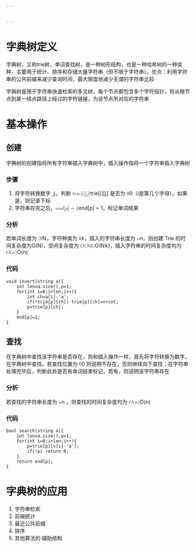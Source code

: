 ```yaml
---


---
```


<h1 id="字典树定义"><span class="prefix"></span><span class="content">字典树定义</span><span class="suffix"></span></h1>
<p>字典树，又称trie树，单词查找树，是一种树形结构，也是一种哈希树的一种变种，主要用于统计、排序和存储大量字符串（但不限于字符串）。优点：利用字符串的公共前缀来减少查询时间，最大限度地减少无谓的字符串比较</p>
<p>字典树是用于字符串快速检索的多叉树，每个节点都包含多个字符指针，将从根节点到某一结点路径上经过的字符链接，为该节点所对应的字符串</p>
<h1 id="基本操作"><span class="prefix"></span><span class="content">基本操作</span><span class="suffix"></span></h1>
<h2 id="创建"><span class="prefix"></span><span class="content">创建</span><span class="suffix"></span></h2>
<p>字典树的创建指将所有字符串插入字典树中，插入操作指将一个字符串插入字典树</p>
<h3 id="步骤"><span class="prefix"></span><span class="content">步骤</span><span class="suffix"></span></h3>
<ol>
<li>将字符转换数字 <span class="katex--inline"><span class="katex"><span class="katex-mathml"><math xmlns="http://www.w3.org/1998/Math/MathML"><semantics><mrow><mi>j</mi></mrow><annotation encoding="application/x-tex">j</annotation></semantics></math></span><span class="katex-html" aria-hidden="true"><span class="base"><span class="strut" style="height: 0.854em; vertical-align: -0.1944em;"></span><span class="mord mathnormal" style="margin-right: 0.0572em;">j</span></span></span></span></span>，判断 <span class="katex--inline"><span class="katex"><span class="katex-mathml"><math xmlns="http://www.w3.org/1998/Math/MathML"><semantics><mrow><mi>t</mi><mi>r</mi><mi>i</mi><mi>e</mi><mo stretchy="false">[</mo><mi>i</mi><mo stretchy="false">]</mo><mo stretchy="false">[</mo><mi>j</mi><mo stretchy="false">]</mo></mrow><annotation encoding="application/x-tex">trie[i][j]</annotation></semantics></math></span><span class="katex-html" aria-hidden="true"><span class="base"><span class="strut" style="height: 1em; vertical-align: -0.25em;"></span><span class="mord mathnormal">t</span><span class="mord mathnormal" style="margin-right: 0.0278em;">r</span><span class="mord mathnormal">i</span><span class="mord mathnormal">e</span><span class="mopen">[</span><span class="mord mathnormal">i</span><span class="mclose">]</span><span class="mopen">[</span><span class="mord mathnormal" style="margin-right: 0.0572em;">j</span><span class="mclose">]</span></span></span></span></span> 是否为 <span class="katex--inline"><span class="katex"><span class="katex-mathml"><math xmlns="http://www.w3.org/1998/Math/MathML"><semantics><mrow><mn>0</mn></mrow><annotation encoding="application/x-tex">0</annotation></semantics></math></span><span class="katex-html" aria-hidden="true"><span class="base"><span class="strut" style="height: 0.6444em;"></span><span class="mord">0</span></span></span></span></span>（i是第几个字母）。如果是，则记录下标</li>
<li>字符串存完之后，<span class="katex--inline"><span class="katex"><span class="katex-mathml"><math xmlns="http://www.w3.org/1998/Math/MathML"><semantics><mrow><mi>e</mi><mi>n</mi><mi>d</mi><mo stretchy="false">[</mo><mi>p</mi><mo stretchy="false">]</mo><mo>=</mo><mn>1</mn></mrow><annotation encoding="application/x-tex">end[p]=1</annotation></semantics></math></span><span class="katex-html" aria-hidden="true"><span class="base"><span class="strut" style="height: 1em; vertical-align: -0.25em;"></span><span class="mord mathnormal">e</span><span class="mord mathnormal">n</span><span class="mord mathnormal">d</span><span class="mopen">[</span><span class="mord mathnormal">p</span><span class="mclose">]</span><span class="mspace" style="margin-right: 0.2778em;"></span><span class="mrel">=</span><span class="mspace" style="margin-right: 0.2778em;"></span></span><span class="base"><span class="strut" style="height: 0.6444em;"></span><span class="mord">1</span></span></span></span></span>，标记单词结束</li>
</ol>
<h3 id="分析"><span class="prefix"></span><span class="content">分析</span><span class="suffix"></span></h3>
<p>若单词长度为 <span class="katex--inline"><span class="katex"><span class="katex-mathml"><math xmlns="http://www.w3.org/1998/Math/MathML"><semantics><mrow><mi>N</mi></mrow><annotation encoding="application/x-tex">N</annotation></semantics></math></span><span class="katex-html" aria-hidden="true"><span class="base"><span class="strut" style="height: 0.6833em;"></span><span class="mord mathnormal" style="margin-right: 0.109em;">N</span></span></span></span></span>，字符种类为 <span class="katex--inline"><span class="katex"><span class="katex-mathml"><math xmlns="http://www.w3.org/1998/Math/MathML"><semantics><mrow><mi>k</mi></mrow><annotation encoding="application/x-tex">k</annotation></semantics></math></span><span class="katex-html" aria-hidden="true"><span class="base"><span class="strut" style="height: 0.6944em;"></span><span class="mord mathnormal" style="margin-right: 0.0315em;">k</span></span></span></span></span>，插入的字符串长度为 <span class="katex--inline"><span class="katex"><span class="katex-mathml"><math xmlns="http://www.w3.org/1998/Math/MathML"><semantics><mrow><mi>n</mi></mrow><annotation encoding="application/x-tex">n</annotation></semantics></math></span><span class="katex-html" aria-hidden="true"><span class="base"><span class="strut" style="height: 0.4306em;"></span><span class="mord mathnormal">n</span></span></span></span></span>，则创建 Trie 的时间复杂度为O(N)，空间复杂度为 <span class="katex--inline"><span class="katex"><span class="katex-mathml"><math xmlns="http://www.w3.org/1998/Math/MathML"><semantics><mrow><mi>O</mi><mo stretchy="false">(</mo><mi>N</mi><mi>k</mi><mo stretchy="false">)</mo></mrow><annotation encoding="application/x-tex">O(Nk)</annotation></semantics></math></span><span class="katex-html" aria-hidden="true"><span class="base"><span class="strut" style="height: 1em; vertical-align: -0.25em;"></span><span class="mord mathnormal" style="margin-right: 0.0278em;">O</span><span class="mopen">(</span><span class="mord mathnormal" style="margin-right: 0.109em;">N</span><span class="mord mathnormal" style="margin-right: 0.0315em;">k</span><span class="mclose">)</span></span></span></span></span>，插入字符串的时间复杂度均为 <span class="katex--inline"><span class="katex"><span class="katex-mathml"><math xmlns="http://www.w3.org/1998/Math/MathML"><semantics><mrow><mi>O</mi><mo stretchy="false">(</mo><mi>n</mi><mo stretchy="false">)</mo></mrow><annotation encoding="application/x-tex">O(n)</annotation></semantics></math></span><span class="katex-html" aria-hidden="true"><span class="base"><span class="strut" style="height: 1em; vertical-align: -0.25em;"></span><span class="mord mathnormal" style="margin-right: 0.0278em;">O</span><span class="mopen">(</span><span class="mord mathnormal">n</span><span class="mclose">)</span></span></span></span></span></p>
<h3 id="代码"><span class="prefix"></span><span class="content">代码</span><span class="suffix"></span></h3>
<pre class=" language-cpp"><code class="prism  language-cpp"><span class="token keyword">void</span> <span class="token function">insert</span><span class="token punctuation">(</span>string a<span class="token punctuation">)</span><span class="token punctuation">{</span>
	<span class="token keyword">int</span> len<span class="token operator">=</span>a<span class="token punctuation">.</span><span class="token function">size</span><span class="token punctuation">(</span><span class="token punctuation">)</span><span class="token punctuation">,</span>p<span class="token operator">=</span><span class="token number">1</span><span class="token punctuation">;</span>
	<span class="token keyword">for</span><span class="token punctuation">(</span><span class="token keyword">int</span> i<span class="token operator">=</span><span class="token number">0</span><span class="token punctuation">;</span>i<span class="token operator">&lt;</span>len<span class="token punctuation">;</span>i<span class="token operator">++</span><span class="token punctuation">)</span><span class="token punctuation">{</span>
		<span class="token keyword">int</span> ch<span class="token operator">=</span>a<span class="token punctuation">[</span>i<span class="token punctuation">]</span><span class="token operator">-</span><span class="token string">'a'</span><span class="token punctuation">;</span>
		<span class="token keyword">if</span><span class="token punctuation">(</span><span class="token operator">!</span>trie<span class="token punctuation">[</span>p<span class="token punctuation">]</span><span class="token punctuation">[</span>ch<span class="token punctuation">]</span><span class="token punctuation">)</span> trie<span class="token punctuation">[</span>p<span class="token punctuation">]</span><span class="token punctuation">[</span>ch<span class="token punctuation">]</span><span class="token operator">=</span><span class="token operator">++</span>cot<span class="token punctuation">;</span>
		p<span class="token operator">=</span>trie<span class="token punctuation">[</span>p<span class="token punctuation">]</span><span class="token punctuation">[</span>ch<span class="token punctuation">]</span><span class="token punctuation">;</span>
	<span class="token punctuation">}</span>
	end<span class="token punctuation">[</span>p<span class="token punctuation">]</span><span class="token operator">=</span><span class="token number">1</span><span class="token punctuation">;</span>
<span class="token punctuation">}</span>
</code></pre>
<h2 id="查找"><span class="prefix"></span><span class="content">查找</span><span class="suffix"></span></h2>
<p>在字典树中查找该字符串是否存在，则和插入操作一样，首先将字符转换为数字，在字典树中查找，若查找位置为 <span class="katex--inline"><span class="katex"><span class="katex-mathml"><math xmlns="http://www.w3.org/1998/Math/MathML"><semantics><mrow><mn>0</mn></mrow><annotation encoding="application/x-tex">0</annotation></semantics></math></span><span class="katex-html" aria-hidden="true"><span class="base"><span class="strut" style="height: 0.6444em;"></span><span class="mord">0</span></span></span></span></span> 则说明不存在，否则继续向下查找；在字符串处理完毕后，判断此处是否有单词结束标记，若有，则说明该字符串存在</p>
<h3 id="分析-1"><span class="prefix"></span><span class="content">分析</span><span class="suffix"></span></h3>
<p>若查找的字符串长度为 <span class="katex--inline"><span class="katex"><span class="katex-mathml"><math xmlns="http://www.w3.org/1998/Math/MathML"><semantics><mrow><mi>n</mi></mrow><annotation encoding="application/x-tex">n</annotation></semantics></math></span><span class="katex-html" aria-hidden="true"><span class="base"><span class="strut" style="height: 0.4306em;"></span><span class="mord mathnormal">n</span></span></span></span></span> ，则查找的时间复杂度均为 <span class="katex--inline"><span class="katex"><span class="katex-mathml"><math xmlns="http://www.w3.org/1998/Math/MathML"><semantics><mrow><mi>O</mi><mo stretchy="false">(</mo><mi>n</mi><mo stretchy="false">)</mo></mrow><annotation encoding="application/x-tex">O(n)</annotation></semantics></math></span><span class="katex-html" aria-hidden="true"><span class="base"><span class="strut" style="height: 1em; vertical-align: -0.25em;"></span><span class="mord mathnormal" style="margin-right: 0.0278em;">O</span><span class="mopen">(</span><span class="mord mathnormal">n</span><span class="mclose">)</span></span></span></span></span></p>
<h3 id="代码-1"><span class="prefix"></span><span class="content">代码</span><span class="suffix"></span></h3>
<pre class=" language-cpp"><code class="prism  language-cpp"><span class="token keyword">bool</span> <span class="token function">search</span><span class="token punctuation">(</span>string a<span class="token punctuation">)</span><span class="token punctuation">{</span>
	<span class="token keyword">int</span> len<span class="token operator">=</span>a<span class="token punctuation">.</span><span class="token function">size</span><span class="token punctuation">(</span><span class="token punctuation">)</span><span class="token punctuation">,</span>p<span class="token operator">=</span><span class="token number">1</span><span class="token punctuation">;</span>
	<span class="token keyword">for</span><span class="token punctuation">(</span><span class="token keyword">int</span> i<span class="token operator">=</span><span class="token number">0</span><span class="token punctuation">;</span>i<span class="token operator">&lt;</span>len<span class="token punctuation">;</span>i<span class="token operator">++</span><span class="token punctuation">)</span><span class="token punctuation">{</span>
		p<span class="token operator">=</span>trie<span class="token punctuation">[</span>p<span class="token punctuation">]</span><span class="token punctuation">[</span>s<span class="token punctuation">[</span>i<span class="token punctuation">]</span><span class="token operator">-</span><span class="token string">'a'</span><span class="token punctuation">]</span><span class="token punctuation">;</span>
		<span class="token keyword">if</span><span class="token punctuation">(</span><span class="token operator">!</span>p<span class="token punctuation">)</span> <span class="token keyword">return</span> <span class="token number">0</span><span class="token punctuation">;</span>
	<span class="token punctuation">}</span>
	<span class="token keyword">return</span> end<span class="token punctuation">[</span>p<span class="token punctuation">]</span><span class="token punctuation">;</span>
<span class="token punctuation">}</span> 
</code></pre>
<h1 id="字典树的应用"><span class="prefix"></span><span class="content">字典树的应用</span><span class="suffix"></span></h1>
<ol>
<li>字符串检索</li>
<li>前缀统计</li>
<li>最近公共前缀</li>
<li>排序</li>
<li>其他算法的·辅助结构</li>
</ol>

